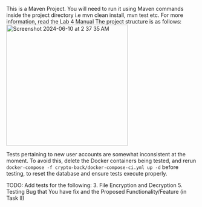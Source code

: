 This is a Maven Project. 
You will need to run it using Maven commands inside the project directory i.e mvn clean install, mvn test etc.
For more information, read the Lab 4 Manual
The project structure is as follows: 
<img width="321" alt="Screenshot 2024-06-10 at 2 37 35 AM" src="https://github.com/ashiqullahmg/crypto-testing/assets/43939523/5b424e37-9397-4356-8122-63fed681286f">

Tests pertaining to new user accounts are somewhat inconsistent at the moment.
To avoid this, delete the Docker containers being tested, and rerun
`docker-compose -f crypto-back/docker-compose-ci.yml up -d`
before testing, to reset the database and ensure tests execute properly.

TODO:
Add tests for the following:
3. File Encryption and Decryption
5. Testing Bug that You have fix and the Proposed Functionality/Feature (in Task II)